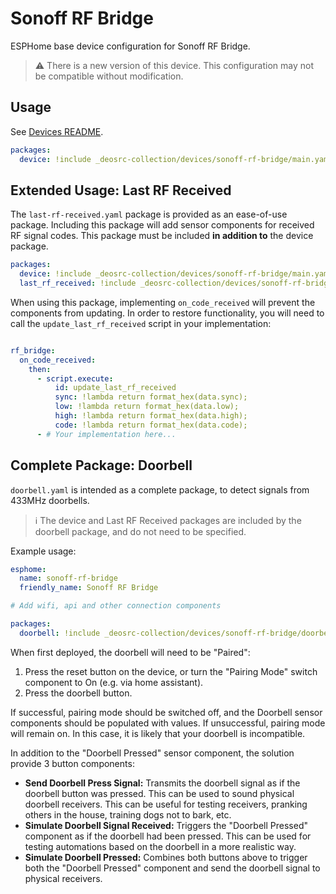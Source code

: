 # Sonoff RF Bridge

ESPHome base device configuration for Sonoff RF Bridge.

> :warning: There is a new version of this device. This configuration may not
> be compatible without modification.

## Usage

See [Devices README](../README.md).

```yaml
packages:
  device: !include _deosrc-collection/devices/sonoff-rf-bridge/main.yaml
```

## Extended Usage: Last RF Received

The `last-rf-received.yaml` package is provided as an ease-of-use package.
Including this package will add sensor components for received RF signal codes.
This package must be included **in addition to** the device package.

```yaml
packages:
  device: !include _deosrc-collection/devices/sonoff-rf-bridge/main.yaml
  last_rf_received: !include _deosrc-collection/devices/sonoff-rf-bridge/last-rf-received.yaml
```

When using this package, implementing `on_code_received` will prevent the
components from updating. In order to restore functionality, you will need to
call the `update_last_rf_received` script in your implementation:

```yaml

rf_bridge:
  on_code_received:
    then:
      - script.execute:
          id: update_last_rf_received
          sync: !lambda return format_hex(data.sync);
          low: !lambda return format_hex(data.low);
          high: !lambda return format_hex(data.high);
          code: !lambda return format_hex(data.code);
      - # Your implementation here...
```

## Complete Package: Doorbell

`doorbell.yaml` is intended as a complete package, to detect signals from 433MHz
doorbells.

> :information_source: The device and Last RF Received packages are included by
> the doorbell package, and do not need to be specified.

Example usage:

```yaml
esphome:
  name: sonoff-rf-bridge
  friendly_name: Sonoff RF Bridge

# Add wifi, api and other connection components

packages:
  doorbell: !include _deosrc-collection/devices/sonoff-rf-bridge/doorbell.yaml
```

When first deployed, the doorbell will need to be "Paired":

1. Press the reset button on the device, or turn the "Pairing Mode" switch
   component to On (e.g. via home assistant).
2. Press the doorbell button.

If successful, pairing mode should be switched off, and the Doorbell sensor
components should be populated with values. If unsuccessful, pairing mode will
remain on. In this case, it is likely that your doorbell is incompatible.

In addition to the "Doorbell Pressed" sensor component, the solution provide 3
button components:

- **Send Doorbell Press Signal:** Transmits the doorbell signal as if the
  doorbell button was pressed. This can be used to sound physical doorbell
  receivers. This can be useful for testing receivers, pranking others in the
  house, training dogs not to bark, etc.
- **Simulate Doorbell Signal Received:** Triggers the "Doorbell Pressed"
  component as if the doorbell had been pressed. This can be used for testing
  automations based on the doorbell in a more realistic way.
- **Simulate Doorbell Pressed:** Combines both buttons above to trigger both the
  "Doorbell Pressed" component and send the doorbell signal to physical receivers.
